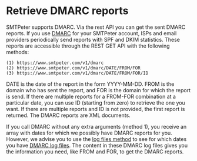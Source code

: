 # Retrieve DMARC reports

SMTPeter supports DMARC. Via the rest API you can get the sent DMARC
reports. If you use [DMARC](dmarc-deployment) for your SMTPeter account, ISPs and
email providers periodically send reports with SPF and DKIM statistics.
These reports are accessible through the REST GET API with the following methods:

```text
(1) https://www.smtpeter.com/v1/dmarc
(2) https://www.smtpeter.com/v1/dmarc/DATE/FROM/FOR
(3) https://www.smtpeter.com/v1/dmarc/DATE/FROM/FOR/ID
```

DATE is the date of the report in the form YYYY-MM-DD. FROM is the
domain who has sent the report, and FOR is the domain for which the report
is send. If there are multiple reports for a FROM-FOR combination at a
particular date, you can use ID (starting from zero) to retrieve the one you
want. If there are multiple reports and ID is not provided, the first report
is returned. The DMARC reports are XML documents.

If you call DMARC without any extra arguments (method 1), you receive
an array with dates for which we possibly have DMARC reports for you. However,
we advise you to use the [log files method](rest-logfiles) to see for which
dates you have [DMARC log files](log-dmarc). The content in these DMARC
log files gives you the information you need, like FROM and FOR, to get the
DMARC reports.